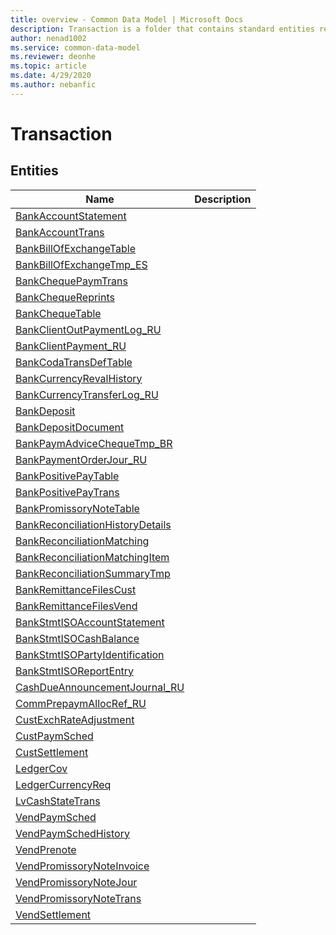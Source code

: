 ```yaml
---
title: overview - Common Data Model | Microsoft Docs
description: Transaction is a folder that contains standard entities related to the Common Data Model.
author: nenad1002
ms.service: common-data-model
ms.reviewer: deonhe
ms.topic: article
ms.date: 4/29/2020
ms.author: nebanfic
---
```


# Transaction


## Entities

|Name|Description|
|---|---|
|[BankAccountStatement](BankAccountStatement.md)||
|[BankAccountTrans](BankAccountTrans.md)||
|[BankBillOfExchangeTable](BankBillOfExchangeTable.md)||
|[BankBillOfExchangeTmp_ES](BankBillOfExchangeTmp_ES.md)||
|[BankChequePaymTrans](BankChequePaymTrans.md)||
|[BankChequeReprints](BankChequeReprints.md)||
|[BankChequeTable](BankChequeTable.md)||
|[BankClientOutPaymentLog_RU](BankClientOutPaymentLog_RU.md)||
|[BankClientPayment_RU](BankClientPayment_RU.md)||
|[BankCodaTransDefTable](BankCodaTransDefTable.md)||
|[BankCurrencyRevalHistory](BankCurrencyRevalHistory.md)||
|[BankCurrencyTransferLog_RU](BankCurrencyTransferLog_RU.md)||
|[BankDeposit](BankDeposit.md)||
|[BankDepositDocument](BankDepositDocument.md)||
|[BankPaymAdviceChequeTmp_BR](BankPaymAdviceChequeTmp_BR.md)||
|[BankPaymentOrderJour_RU](BankPaymentOrderJour_RU.md)||
|[BankPositivePayTable](BankPositivePayTable.md)||
|[BankPositivePayTrans](BankPositivePayTrans.md)||
|[BankPromissoryNoteTable](BankPromissoryNoteTable.md)||
|[BankReconciliationHistoryDetails](BankReconciliationHistoryDetails.md)||
|[BankReconciliationMatching](BankReconciliationMatching.md)||
|[BankReconciliationMatchingItem](BankReconciliationMatchingItem.md)||
|[BankReconciliationSummaryTmp](BankReconciliationSummaryTmp.md)||
|[BankRemittanceFilesCust](BankRemittanceFilesCust.md)||
|[BankRemittanceFilesVend](BankRemittanceFilesVend.md)||
|[BankStmtISOAccountStatement](BankStmtISOAccountStatement.md)||
|[BankStmtISOCashBalance](BankStmtISOCashBalance.md)||
|[BankStmtISOPartyIdentification](BankStmtISOPartyIdentification.md)||
|[BankStmtISOReportEntry](BankStmtISOReportEntry.md)||
|[CashDueAnnouncementJournal_RU](CashDueAnnouncementJournal_RU.md)||
|[CommPrepaymAllocRef_RU](CommPrepaymAllocRef_RU.md)||
|[CustExchRateAdjustment](CustExchRateAdjustment.md)||
|[CustPaymSched](CustPaymSched.md)||
|[CustSettlement](CustSettlement.md)||
|[LedgerCov](LedgerCov.md)||
|[LedgerCurrencyReq](LedgerCurrencyReq.md)||
|[LvCashStateTrans](LvCashStateTrans.md)||
|[VendPaymSched](VendPaymSched.md)||
|[VendPaymSchedHistory](VendPaymSchedHistory.md)||
|[VendPrenote](VendPrenote.md)||
|[VendPromissoryNoteInvoice](VendPromissoryNoteInvoice.md)||
|[VendPromissoryNoteJour](VendPromissoryNoteJour.md)||
|[VendPromissoryNoteTrans](VendPromissoryNoteTrans.md)||
|[VendSettlement](VendSettlement.md)||
